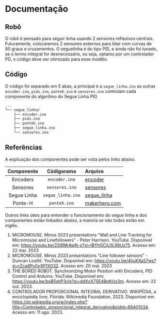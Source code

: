 # Documentação

## Robô

O robô é pensado para seguir linha usando 2 sensores reflexivos centrais. Futuramente, colocaremos 2 sensores externos para lidar com curvas de 90 graus e cruzamentos.
O seguelinha é do tipo PID, e ainda não foi tunado, se o termo integral for desnecessário, ou seja, optaros por um controlador PD, o código deve ser otimizado para esse modêlo.

## Código

O código foi separado em 5 abas, a principal é a `segue_linha.ino` as outras `encoder.ino`, `pids.ino`, `ponteh.ino` e `sensores.ino` controlam cada componente do algorítmo do Segue Linha PID.

```txt
...
└── segue_linha/
    ├── encoder.ino
    ├── pids.ino
    ├── ponteh.ino
    ├── segue_linha.ino
    └── sensores.ino
```

## Referências

A explicação dos componentes pode ser vista pelos links abaixo.

| Componente  |    Códigorama     | Arquivo                                                                         |
| :---------: | :---------------: | :------------------------------------------------------------------------------ |
|  Encoders   |   `encoder.ino`   | [encoder](./encoder/README.md)                                                  |
|  Sensores   |  `sensores.ino`   | [sensores](./sensores/README.md)                                                |
| Segue Linha | `segue_linha.ino` | [segue_linha](./segue_linha/README.md)                                          |
|   Ponte-H   |   `ponteh.ino`    | [makerhero.com](https://www.makerhero.com/blog/motor-dc-arduino-ponte-h-l298n/) |

Outros links úteis para entender o funcionamento do segue linha e dos componentes estão linkados abaixo, a maioria se não todos estão em inglês.

1. MICROMOUSE. Minos 2023 presentations "Wall and Line Tracking for Micromouse and Linefollowers" - Peter Harrison. YouTube. Disponível em: <https://youtu.be/22l6MrAwN-o?si=IBYhGCjL0L99Us75>. Acesso em: 22 mai. 2023
2. MICROMOUSE. Minos 2023 presentations "Line follower sensors" - Duncan Louttit. YouTube. Disponível em: <https://youtu.be/4IjuKXa57ws?si=rZca6Pv0yXFfXO32>. Acesso em: 20 mai. 2023
3. THE BORED ROBOT. Synchronizing Motor Position with Encoders, PID Control and Arduino. YouTube. Disponível em: <https://youtu.be/bsB5shP3vls?si=ddXxX7SE4BpKUx3m>. Acesso em: 22 out. 2023.
4. CONTROLADOR PROPORCIONAL INTEGRAL DERIVATIVO. WIKIPÉDIA, a enciclopédia livre. Flórida: Wikimedia Foundation, 2023. Disponível em: <https://pt.wikipedia.org/w/index.php?title=Controlador_proporcional_integral_derivativo&oldid=66401034>. Acesso em: 11 ago. 2023.
